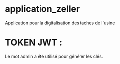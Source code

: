 # application_zeller
Application pour la digitalisation des taches de l'usine


# TOKEN JWT : 
Le mot admin a été utilisé pour générer les clés.